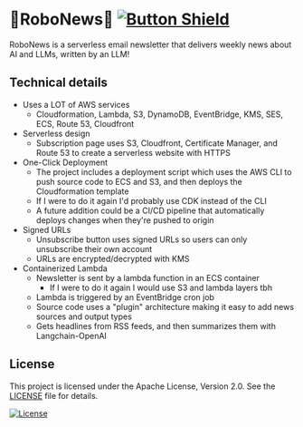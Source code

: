 # 🤖RoboNews🤖 [![Button Shield]][Shield]
RoboNews is a serverless email newsletter that delivers weekly news about AI and LLMs, written by an LLM!

## Technical details
- Uses a LOT of AWS services
  - Cloudformation, Lambda, S3, DynamoDB, EventBridge, KMS, SES, ECS, Route 53, Cloudfront
- Serverless design
  - Subscription page uses S3, Cloudfront, Certificate Manager, and Route 53 to create a serverless website with HTTPS
- One-Click Deployment
  - The project includes a deployment script which uses the AWS CLI to push source code to ECS and S3, and then deploys the Cloudformation template
  - If I were to do it again I'd probably use CDK instead of the CLI
  - A future addition could be a CI/CD pipeline that automatically deploys changes when they're pushed to origin
- Signed URLs
  - Unsubscribe button uses signed URLs so users can only unsubscribe their own account
  - URLs are encrypted/decrypted with KMS
- Containerized Lambda
  - Newsletter is sent by a lambda function in an ECS container
    - If I were to do it again I would use S3 and lambda layers tbh
  - Lambda is triggered by an EventBridge cron job
  - Source code uses a "plugin" architecture making it easy to add news sources and output types
  - Gets headlines from RSS feeds, and then summarizes them with Langchain-OpenAI


## License

This project is licensed under the Apache License, Version 2.0. See the [LICENSE](LICENSE) file for details.


<!---------------------------------[ Badges ]---------------------------------->

[![License](https://img.shields.io/badge/License-Apache%202.0-blue.svg)](https://opensource.org/licenses/Apache-2.0)

[Button Shield]: https://img.shields.io/badge/Click%20to%20Subscribe!-37a779?style=for-the-badge
[Shield]: https://kanesweet.com/robonews/subscribe
